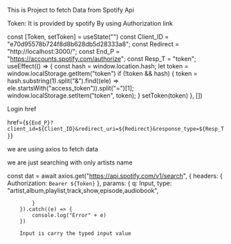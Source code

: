 This is Project to fetch Data from Spotify Api


Token: It is provided by spotify By using Authorization link

const [Token, setToken] = useState("")
const Client_ID = "e70d95578b724f8d8b628db5d28333a8";
const Redirect = "http://localhost:3000/";
const End_P = "https://accounts.spotify.com/authorize";
const Resp_T = "token";
useEffect(() => {
const hash = window.location.hash;
let token = window.localStorage.getItem("token")
if (!token && hash) {
token = hash.substring(1).split("&").find((ele) => ele.startsWith("access_token")).split("=")[1];
window.localStorage.setItem("token", token);
}
setToken(token)
  }, [])

Login href 

href={`${End_P}?client_id=${Client_ID}&redirect_uri=${Redirect}&response_type=${Resp_T}`}


we are using axios to fetch data
<!-- >>>npm i axios -->

we are just searching with only artists name

const dat = await axios.get("https://api.spotify.com/v1/search", {
            headers: {
                Authorization: `Bearer ${Token}`
            },
            params: {
                q: Input,
                type: "artist,album,playlist,track,show,episode,audiobook",

            }
        }).catch((e) => {
            console.log("Error" + e)
        })

        Input is carry the typed input value

        
